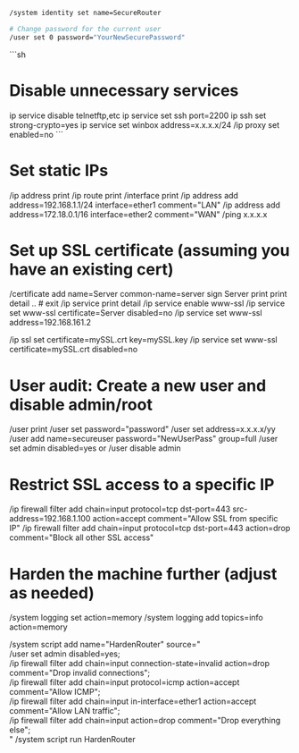 ```sh
/system identity set name=SecureRouter

# Change password for the current user
/user set 0 password="YourNewSecurePassword"
```

‎```sh
# Disable unnecessary services
ip service disable telnetftp,etc
ip service set ssh port=2200
ip ssh set strong-crypto=yes
ip service set winbox address=x.x.x.x/24
/ip proxy set enabled=no
‎```

# Set static IPs
/ip address print 
/ip route print
/interface print
/ip address add address=192.168.1.1/24 interface=ether1 comment="LAN"
/ip address add address=172.18.0.1/16 interface=ether2 comment="WAN"
/ping x.x.x.x

# Set up SSL certificate (assuming you have an existing cert)
/certificate
add name=Server common-name=server
sign Server
print
print detail
.. # exit
/ip service print detail
/ip service enable www-ssl
/ip service set www-ssl certificate=Server disabled=no
/ip service set www-ssl address=192.168.161.2

/ip ssl set certificate=mySSL.crt key=mySSL.key
/ip service set www-ssl certificate=mySSL.crt disabled=no

# User audit: Create a new user and disable admin/root
/user print
/user set <idx or username> password="password"
/user set <idx or username> address=x.x.x.x/yy
/user add name=secureuser password="NewUserPass" group=full
/user set admin disabled=yes or /user disable admin

# Restrict SSL access to a specific IP
/ip firewall filter add chain=input protocol=tcp dst-port=443 src-address=192.168.1.100 action=accept comment="Allow SSL from specific IP"
/ip firewall filter add chain=input protocol=tcp dst-port=443 action=drop comment="Block all other SSL access"

# Harden the machine further (adjust as needed)
/system logging set action=memory
/system logging add topics=info action=memory

/system script add name="HardenRouter" source="\
    /user set admin disabled=yes; \
    /ip firewall filter add chain=input connection-state=invalid action=drop comment=\"Drop invalid connections\"; \
    /ip firewall filter add chain=input protocol=icmp action=accept comment=\"Allow ICMP\"; \
    /ip firewall filter add chain=input in-interface=ether1 action=accept comment=\"Allow LAN traffic\"; \
    /ip firewall filter add chain=input action=drop comment=\"Drop everything else\"; \
"
/system script run HardenRouter

